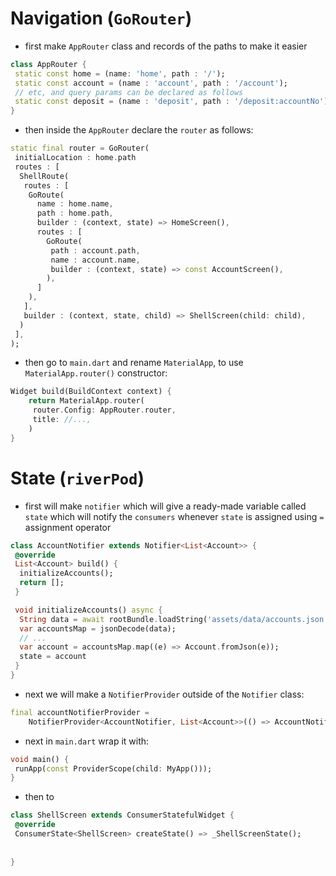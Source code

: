 # Navigation (`GoRouter`)
- first make `AppRouter` class and records of the paths to make it easier
```dart
class AppRouter {
 static const home = (name: 'home', path : '/');
 static const account = (name : 'account', path : '/account');
 // etc, and query params can be declared as follows
 static const deposit = (name : 'deposit', path : '/deposit:accountNo');
}
```
- then inside the `AppRouter` declare the `router` as follows:
```dart
static final router = GoRouter(
 initialLocation : home.path
 routes : [
  ShellRoute(
   routes : [
    GoRoute(
	  name : home.name,
	  path : home.path,
	  builder : (context, state) => HomeScreen(),
	  routes : [
	    GoRoute(
	     path : account.path,
	     name : account.name,
	     builder : (context, state) => const AccountScreen(),
	    ),
	  ]
	),
   ],
   builder : (context, state, child) => ShellScreen(child: child),
  )
 ],
);
```
- then go to `main.dart` and rename `MaterialApp`, to use `MaterialApp.router()` constructor:
```dart
Widget build(BuildContext context) {
	return MaterialApp.router(
	 router.Config: AppRouter.router,
	 title: //...,
	)
}

```
# State (`riverPod`)
- first will make `notifier` which will give a ready-made variable called `state` which will notify the `consumers` whenever `state` is assigned using `=` assignment operator
```dart
class AccountNotifier extends Notifier<List<Account>> {
 @override
 List<Account> build() {
  initializeAccounts();
  return [];
 }

 void initializeAccounts() async {
  String data = await rootBundle.loadString('assets/data/accounts.json');
  var accountsMap = jsonDecode(data);
  // ...
  var account = accountsMap.map((e) => Account.fromJson(e));
  state = account
 }
}
```
- next we will make a `NotifierProvider` outside of the `Notifier` class: 
```dart
final accountNotifierProvider = 
	NotifierProvider<AccountNotifier, List<Account>>(() => AccountNotifier())
```
- next in `main.dart` wrap it with:
```dart
void main() {
 runApp(const ProviderScope(child: MyApp()));
}
```
- then to 
```dart
class ShellScreen extends ConsumerStatefulWidget {
 @override
 ConsumerState<ShellScreen> createState() => _ShellScreenState();
 
 
}
```